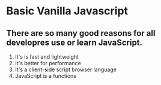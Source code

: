 # Basic Vanilla Javascript
## There are so many good reasons for all developres use or learn JavaScript.

1. It's is fast and lightweight
2. It's better for performance
3. It's a client-side script browser language
4. JavaScript is a functions


